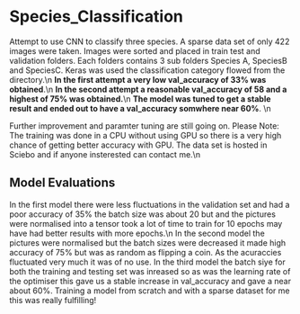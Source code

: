 # Species_Classification
Attempt to use CNN to classify three species.
A sparse data set of only 422 images were taken.
Images were sorted and placed in train test and validation folders.
Each folders contains 3 sub folders Species A, SpeciesB and SpeciesC.
Keras was used the classification category flowed from the directory.\n
**In the first attempt a very low val_accuracy of 33% was obtained**.\n
**In the second attempt a reasonable val_accuracy of 58 and a highest of 75% was obtained.**\n
**The model was tuned to get a stable result and ended out to have a val_accuracy somwhere near 60%**. \n

Further improvement and paramter tuning are still going on.
Please Note: The training was done in a CPU without using GPU so there is a very high chance of getting better accuracy with GPU.
The data set is hosted in Sciebo and if anyone insterested can contact me.\n
## Model Evaluations
In the first model there were less fluctuations in the validation set and had a poor accuracy of 35% the batch size was about 20 but and the pictures were normalised into a tensor took a lot of time to train for 10 epochs may have had better results with more epochs.\n
In the second model the pictures were normalised but the batch sizes were decreased it made high accuracy of 75% but was as random as flipping a coin. As the acuraccies fluctuated very much it was of no use.
In the third model the batch siye for both the training and testing set was inreased so as was the learning rate of the optimiser this gave us a stable increase in val_accuracy and gave a near about 60%. Training a model from scratch and with a sparse dataset for me this was really fulfilling!
